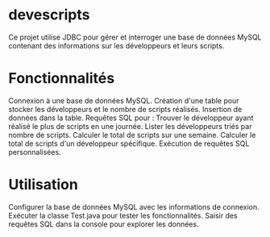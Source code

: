 # devescripts
Ce projet utilise JDBC pour gérer et interroger une base de données MySQL contenant des informations sur les développeurs et leurs scripts.

# Fonctionnalités
Connexion à une base de données MySQL.
Création d'une table pour stocker les développeurs et le nombre de scripts réalisés.
Insertion de données dans la table.
Requêtes SQL pour :
Trouver le développeur ayant réalisé le plus de scripts en une journée.
Lister les développeurs triés par nombre de scripts.
Calculer le total de scripts sur une semaine.
Calculer le total de scripts d'un développeur spécifique.
Exécution de requêtes SQL personnalisées.
# Utilisation
Configurer la base de données MySQL avec les informations de connexion.
Exécuter la classe Test.java pour tester les fonctionnalités.
Saisir des requêtes SQL dans la console pour explorer les données.
